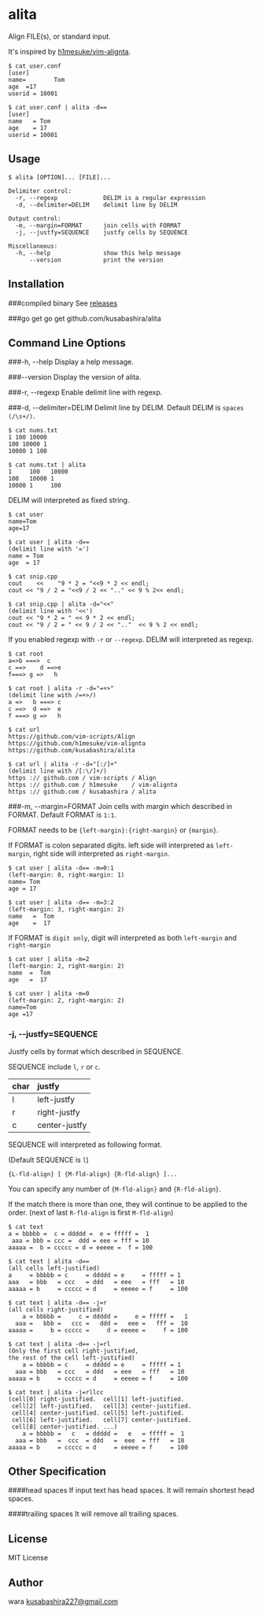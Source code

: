 alita
===
Align FILE(s), or standard input.

It's inspired by [h1mesuke/vim-alignta](https://github.com/h1mesuke/vim-alignta).

	$ cat user.conf
	[user]
	name=        Tom
	age  =17
	userid = 10001

	$ cat user.conf | alita -d==
	[user]
	name   = Tom
	age    = 17
	userid = 10001

Usage
------
	$ alita [OPTION]... [FILE]...

	Delimiter control:
	  -r, --regexp             DELIM is a regular expression
	  -d, --delimiter=DELIM    delimit line by DELIM

	Output control:
	  -m, --margin=FORMAT      join cells with FORMAT
	  -j, --justfy=SEQUENCE    justfy cells by SEQUENCE

	Miscellaneous:
	  -h, --help               show this help message
	      --version            print the version

Installation
--------
###compiled binary
See [releases](https://github.com/kusabashira/alita/releases)

###go get
	go get github.com/kusabashira/alita

Command Line Options
------
###-h, --help
Display a help message.

###--version
Display the version of alita.

###-r, --regexp
Enable delimit line with regexp.

###-d, --delimiter=DELIM
Delimit line by DELIM.
Default DELIM is `spaces (/\s+/)`.

	$ cat nums.txt
	1 100 10000
	100 10000 1
	10000 1 100

	$ cat nums.txt | alita
	1     100   10000
	100   10000 1
	10000 1     100

DELIM will interpreted as fixed string.

	$ cat user
	name=Tom
	age=17

	$ cat user | alita -d==
	(delimit line with '=')
	name = Tom
	age  = 17

	$ cat snip.cpp
	cout    <<    "9 * 2 = "<<9 * 2 << endl;
	cout << "9 / 2 = "<<9 / 2 << ".." << 9 % 2<< endl;

	$ cat snip.cpp | alita -d="<<"
	(delimit line with '<<')
	cout << "9 * 2 = " << 9 * 2 << endl;
	cout << "9 / 2 = " << 9 / 2 << ".."  << 9 % 2 << endl;

If you enabled regexp with `-r` or `--regexp`.
DELIM will interpreted as regexp.

	$ cat root
	a=>b ===>  c
	c ==>    d ==>e
	f===> g =>   h

	$ cat root | alita -r -d="=+>"
	(delimit line with /=+>/)
	a =>   b ===> c
	c ==>  d ==>  e
	f ===> g =>   h

	$ cat url
	https://github.com/vim-scripts/Align
	https://github.com/h1mesuke/vim-alignta
	https://github.com/kusabashira/alita

	$ cat url | alita -r -d="[:/]+"
	(delimit line with /[:\/]+/)
	https :// github.com / vim-scripts / Align
	https :// github.com / h1mesuke    / vim-alignta
	https :// github.com / kusabashira / alita

###-m, --margin=FORMAT
Join cells with margin which described in FORMAT.
Default FORMAT is `1:1`.

FORMAT needs to be `{left-margin}:{right-margin}` or `{margin}`.

If FORMAT is colon separated digits.
left side will interpreted as `left-margin`,
right side will interpreted as `right-margin`.

	$ cat user | alita -d== -m=0:1
	(left-margin: 0, right-margin: 1)
	name= Tom
	age = 17

	$ cat user | alita -d== -m=3:2
	(left-margin: 3, right-margin: 2)
	name   =  Tom
	age    =  17

If FORMAT is `digit only`,
digit will interpreted as both `left-margin` and `right-margin`

	$ cat user | alita -m=2
	(left-margin: 2, right-margin: 2)
	name  =  Tom
	age   =  17

	$ cat user | alita -m=0
	(left-margin: 2, right-margin: 2)
	name=Tom
	age =17

### -j, --justfy=SEQUENCE
Justfy cells by format which described in SEQUENCE.

SEQUENCE include `l`, `r` or `c`.

| char | justfy        |
|:-----|:--------------|
| l    | left-justfy   |
| r    | right-justfy  |
| c    | center-justfy |

SEQUENCE will interpreted as following format.

(Default SEQUENCE is `l`)

`{L-fld-align} [ {M-fld-align} {R-fld-align} ]...`

You can specify any number of `{M-fld-align}` and `{R-fld-align}`.

If the match there is more than one,
they will continue to be applied to the order.
(next of last `R-fld-align` is first `M-fld-align`)

	$ cat text
	a = bbbbb =  c = ddddd =  e = fffff =  1
	 aaa = bbb = ccc =  ddd = eee = fff = 10
	aaaaa =  b = ccccc = d = eeeee =  f = 100
	
	$ cat text | alita -d==
	(all cells left-justified)
	a     = bbbbb = c     = ddddd = e     = fffff = 1
	aaa   = bbb   = ccc   = ddd   = eee   = fff   = 10
	aaaaa = b     = ccccc = d     = eeeee = f     = 100

	$ cat text | alita -d== -j=r
	(all cells right-justified)
	    a = bbbbb =     c = ddddd =     e = fffff =   1
	  aaa =   bbb =   ccc =   ddd =   eee =   fff =  10
	aaaaa =     b = ccccc =     d = eeeee =     f = 100

	$ cat text | alita -d== -j=rl
	(Only the first cell right-justified,
	the rest of the cell left-justified)
	    a = bbbbb = c     = ddddd = e     = fffff = 1
	  aaa = bbb   = ccc   = ddd   = eee   = fff   = 10
	aaaaa = b     = ccccc = d     = eeeee = f     = 100

	$ cat text | alita -j=rllcc
	(cell[0] right-justified.  cell[1] left-justified.
	 cell[2] left-justified.   cell[3] center-justified.
	 cell[4] center-justified. cell[5] left-justified.
	 cell[6] left-justified.   cell[7] center-justified.
	 cell[8] center-justified. ...)
	    a = bbbbb =   c   = ddddd =   e   = fffff =  1
	  aaa = bbb   =  ccc  = ddd   =  eee  = fff   = 10
	aaaaa = b     = ccccc = d     = eeeee = f     = 100

Other Specification
------
####head spaces
If input text has head spaces.
It will remain shortest head spaces.

####trailing spaces
It will remove all trailing spaces.

License
--------
MIT License

Author
-------
wara <kusabashira227@gmail.com>
